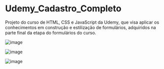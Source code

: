 # Udemy_Cadastro_Completo
Projeto do curso de HTML, CSS e JavaScript da Udemy, que visa aplicar os conhecimentos em construção e estilização de formulários, adquiridos na parte final da etapa do formulários do curso.

![image](https://github.com/LeonardoSanga/Udemy_Cadastro_Completo/assets/100099053/df1843c5-cc23-4d62-a7bc-c6682a3a2201)

![image](https://github.com/LeonardoSanga/Udemy_Cadastro_Completo/assets/100099053/097c3d5f-7517-4b8e-9584-e72b3b14dab7)

![image](https://github.com/LeonardoSanga/Udemy_Cadastro_Completo/assets/100099053/5f847ff6-b422-4a73-b79d-e5c804e7e08c)
